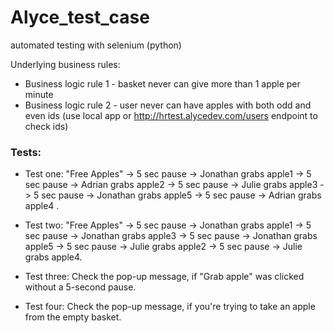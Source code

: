 # Alyce_test_case
automated testing with selenium (python)

Underlying business rules:
* Business logic rule 1 - basket never can give more than 1 apple per minute
* Business logic rule 2 - user never can have apples with both odd and even ids  (use local app or http://hrtest.alycedev.com/users endpoint to check ids)

### Tests:
* Test one: "Free Apples" -> 5 sec pause -> Jonathan grabs apple1 -> 5 sec pause -> Adrian grabs apple2 -> 5 sec pause  -> Julie grabs apple3 -> 5 sec pause -> Jonathan grabs apple5 -> 5 sec pause -> Adrian grabs apple4 .

* Test two: "Free Apples" -> 5 sec pause -> Jonathan grabs apple1 -> 5 sec pause -> Jonathan grabs apple3 -> 5 sec pause  -> Jonathan grabs apple5 -> 5 sec pause -> Julie grabs apple2 -> 5 sec pause -> Julie grabs apple4.

* Test three: Check the pop-up message, if "Grab apple" was clicked without a 5-second pause.

* Test four: Check the pop-up message, if you're trying to take an apple from the empty basket.
